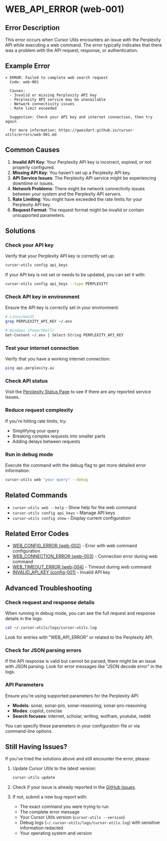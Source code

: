 # WEB_API_ERROR (web-001)

## Error Description

This error occurs when Cursor Utils encounters an issue with the Perplexity API while executing a web command. The error typically indicates that there was a problem with the API request, response, or authentication.

## Example Error

```
× ERROR: Failed to complete web search request
  Code: web-001
  
  Causes:
  - Invalid or missing Perplexity API key
  - Perplexity API service may be unavailable
  - Network connectivity issues
  - Rate limit exceeded
  
  Suggestion: Check your API key and internet connection, then try again
  
  For more information: https://gweidart.github.io/cursor-utils/errors/web-001.md
```

## Common Causes

1. **Invalid API Key**: Your Perplexity API key is incorrect, expired, or not properly configured.
2. **Missing API Key**: You haven't set up a Perplexity API key.
3. **API Service Issues**: The Perplexity API service might be experiencing downtime or issues.
4. **Network Problems**: There might be network connectivity issues between your system and the Perplexity API servers.
5. **Rate Limiting**: You might have exceeded the rate limits for your Perplexity API key.
6. **Request Format**: The request format might be invalid or contain unsupported parameters.

## Solutions

### Check your API key

Verify that your Perplexity API key is correctly set up:

```bash
cursor-utils config api_keys
```

If your API key is not set or needs to be updated, you can set it with:

```bash
cursor-utils config api_keys --type PERPLEXITY
```

### Check API key in environment

Ensure the API key is correctly set in your environment:

```bash
# Linux/macOS
grep PERPLEXITY_API_KEY ~/.env
```

```bash
# Windows (PowerShell)
Get-Content ~/.env | Select-String PERPLEXITY_API_KEY
```

### Test your internet connection

Verify that you have a working internet connection:

```bash
ping api.perplexity.ai
```

### Check API status

Visit the [Perplexity Status Page](https://status.perplexity.ai) to see if there are any reported service issues.

### Reduce request complexity

If you're hitting rate limits, try:
- Simplifying your query
- Breaking complex requests into smaller parts
- Adding delays between requests

### Run in debug mode

Execute the command with the debug flag to get more detailed error information:

```bash
cursor-utils web "your query" --debug
```

## Related Commands

- `cursor-utils web --help` - Show help for the web command
- `cursor-utils config api_keys` - Manage API keys
- `cursor-utils config show` - Display current configuration

## Related Error Codes

- [WEB_CONFIG_ERROR (web-002)](web-002.md) - Error with web command configuration
- [WEB_CONNECTION_ERROR (web-003)](web-003.md) - Connection error during web command
- [WEB_TIMEOUT_ERROR (web-004)](web-004.md) - Timeout during web command
- [INVALID_API_KEY (config-001)](config-001.md) - Invalid API key

## Advanced Troubleshooting

### Check request and response details

When running in debug mode, you can see the full request and response details in the logs:

```bash
cat ~/.cursor-utils/logs/cursor-utils.log
```

Look for entries with "WEB_API_ERROR" or related to the Perplexity API.

### Check for JSON parsing errors

If the API response is valid but cannot be parsed, there might be an issue with JSON parsing. Look for error messages like "JSON decode error" in the logs.

### API Parameters

Ensure you're using supported parameters for the Perplexity API:

- **Models**: sonar, sonar-pro, sonar-reasoning, sonar-pro-reasoning
- **Modes**: copilot, concise
- **Search focuses**: internet, scholar, writing, wolfram, youtube, reddit

You can specify these parameters in your configuration file or via command-line options.

## Still Having Issues?

If you've tried the solutions above and still encounter the error, please:

1. Update Cursor Utils to the latest version:
   ```bash
   cursor-utils update
   ```

2. Check if your issue is already reported in the [GitHub Issues](https://github.com/gweidart/cursor-utils/issues).

3. If not, submit a new bug report with:
   - The exact command you were trying to run
   - The complete error message
   - Your Cursor Utils version (`cursor-utils --version`)
   - Debug logs (`~/.cursor-utils/logs/cursor-utils.log`) with sensitive information redacted
   - Your operating system and version 